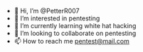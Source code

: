 - 👋 Hi, I’m @PetterR007
- 👀 I’m interested in pentesting
- 🌱 I’m currently learning white hat hacking
- 💞️ I’m looking to collaborate on pentesting
- 📫 How to reach me pentest@mail.com

<!---
PetterR007/PetterR007 is a ✨ special ✨ repository because its `README.md` (this file) appears on your GitHub profile.
You can click the Preview link to take a look at your changes.
--->
